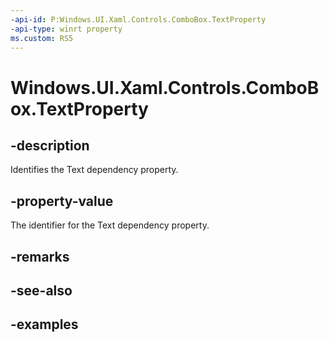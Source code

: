 ```yaml
---
-api-id: P:Windows.UI.Xaml.Controls.ComboBox.TextProperty
-api-type: winrt property
ms.custom: RS5
---
```


<!-- Property syntax.
public DependencyProperty TextProperty { get; }
-->

# Windows.UI.Xaml.Controls.ComboBox.TextProperty

## -description

Identifies the Text dependency property.

## -property-value

The identifier for the Text dependency property.

## -remarks

## -see-also

## -examples

